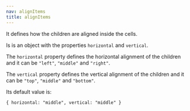 ```yaml
---
nav: alignItems
title: alignItems
---
```


It defines how the children are aligned inside the cells.

Is is an object with the properties `horizontal` and `vertical`.

The `horizontal` property defines the horizontal alignment of the children and it can be `"left"`, `"middle"` and `"right"`.

The `vertical` property defines the vertical alignment of the children and it can be `"top"`, `"middle"` and `"bottom"`.

Its default value is:

`{ horizontal: "middle", vertical: "middle" }`
